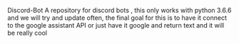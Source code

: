 Discord-Bot
A repository for discord bots
, this only works with python 3.6.6 and we will try and update often, the final goal for this is to have it connect to the google assistant API or just have it google and return text and it will be really cool
